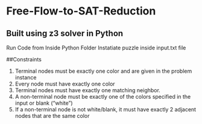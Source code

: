 # Free-Flow-to-SAT-Reduction

## Built using z3 solver in Python

Run Code from Inside Python Folder
Instatiate puzzle inside input.txt file

##Constraints

1. Terminal nodes must be exactly one color and are given in the problem instance
2. Every node must have exactly one color
2. Terminal nodes must have exactly one matching neighbor. 
3. A non-terminal node must be exactly one of the colors specified in the input or blank (“white”)
4. If a non-terminal node is not white/blank, it must have exactly 2 adjacent nodes that are the same color

